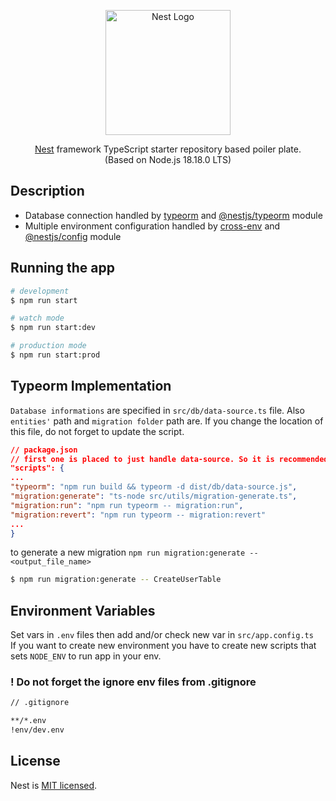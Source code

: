 <p align="center">
  <a href="http://nestjs.com/" target="blank"><img src="https://nestjs.com/img/logo-small.svg" width="200" alt="Nest Logo" /></a>
</p>

[circleci-image]: https://img.shields.io/circleci/build/github/nestjs/nest/master?token=abc123def456

[circleci-url]: https://circleci.com/gh/nestjs/nest

  <p align="center"><a href="https://github.com/nestjs/nest">Nest</a> framework TypeScript starter repository based poiler plate. <br>(Based on Node.js 18.18.0 LTS) </p>
    <p align="center">

## Description


<ul>
    <li>Database connection handled by <a href="https://typeorm.io/">typeorm</a> and <a href="https://docs.nestjs.com/techniques/database">@nestjs/typeorm</a> module</li>
<li>Multiple environment configuration handled by <a href="https://www.npmjs.com/package/cross-env">cross-env</a> and <a href="https://docs.nestjs.com/techniques/configuration">@nestjs/config</a> module</li>
</ul>

## Running the app

```bash
# development
$ npm run start

# watch mode
$ npm run start:dev

# production mode
$ npm run start:prod
```

## Typeorm Implementation

`Database informations` are specified in `src/db/data-source.ts` file. Also `entities'` path and `migration folder` path are. If you change the location of this file, do not forget to update the script.

```json
// package.json
// first one is placed to just handle data-source. So it is recommended to use migration:* 
"scripts": {
...
"typeorm": "npm run build && typeorm -d dist/db/data-source.js",
"migration:generate": "ts-node src/utils/migration-generate.ts",
"migration:run": "npm run typeorm -- migration:run",
"migration:revert": "npm run typeorm -- migration:revert"
...
}
```

to generate a new migration ```npm run migration:generate -- <output_file_name>```

```bash
$ npm run migration:generate -- CreateUserTable
```

## Environment Variables

Set vars in `.env` files then add and/or check new var in `src/app.config.ts` <br>
If you want to create new environment you have to create new scripts that sets `NODE_ENV` to run app in your env.

### ! Do not forget the ignore env files from .gitignore

```markdown
// .gitignore

**/*.env
!env/dev.env
```

## License

Nest is [MIT licensed](LICENSE).
